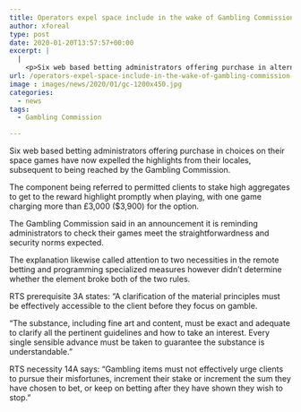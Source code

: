 ```yaml
---
title: Operators expel space include in the wake of Gambling Commission warning
author: xforeal 
type: post
date: 2020-01-20T13:57:57+00:00
excerpt: |
  |
    <p>Six web based betting administrators offering purchase in alternatives on their space games have now expelled the highlights from their destinations, subsequent to being reached by the Gambling Commission </p>
url: /operators-expel-space-include-in-the-wake-of-gambling-commission-warning/
image : images/news/2020/01/gc-1200x450.jpg
categories:
  - news
tags:
  - Gambling Commission

---
```

<span style="font-weight: 400;">Six web based betting administrators offering purchase in choices on their space games have now expelled the highlights from their locales, subsequent to being reached by the Gambling Commission.</span>

<span style="font-weight: 400;">The component being referred to permitted clients to stake high aggregates to get to the reward highlight promptly when playing, with one game charging more than £3,000 ($3,900) for the option.</span>

<span style="font-weight: 400;">The Gambling Commission said in an announcement it is reminding administrators to check their games meet the straightforwardness and security norms expected. </span>

<span style="font-weight: 400;">The explanation likewise called attention to two necessities in the remote betting and programming specialized measures however didn’t determine whether the element broke both of the two rules.</span>

<span style="font-weight: 400;">RTS prerequisite 3A states: “A clarification of the material principles must be effectively accessible to the client before they focus on gamble.</span>

<span style="font-weight: 400;">“The substance, including fine art and content, must be exact and adequate to clarify all the pertinent guidelines and how to take an interest. Every single sensible advance must be taken to guarantee the substance is understandable.”</span>

<span style="font-weight: 400;">RTS necessity 14A says: “Gambling items must not effectively urge clients to pursue their misfortunes, increment their stake or increment the sum they have chosen to bet, or keep on betting after they have shown they wish to stop.”</span>